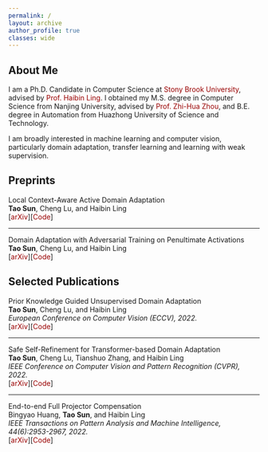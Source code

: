 ```yaml
---
permalink: /
layout: archive
author_profile: true
classes: wide
---
```



<style>a{TEXT-DECORATION:none; color: #990000;}a:hover{TEXT-DECORATION:underline; color: #990000;}</style>

## About Me

I am a Ph.D. Candidate in Computer Science at <a href="https://www.cs.stonybrook.edu/" target="_blank" rel="nofollow">Stony Brook University</a>, advised by <a href="https://www3.cs.stonybrook.edu/~hling/" target="_blank" rel="nofollow">Prof. Haibin Ling</a>. I obtained my M.S. degree in Computer Science from Nanjing University, advised by <a href="https://cs.nju.edu.cn/zhouzh/" target="_blank" rel="nofollow">Prof. Zhi-Hua Zhou</a>, and B.E. degree in Automation from Huazhong University of Science and Technology.

I am broadly interested in machine learning and computer vision, particularly domain adaptation, transfer learning and learning with weak supervision. 


## Preprints
<div class="publication">          
   <link rel="stylesheet" href="/assets/css/my.css"> 
   <div class="text">         
     <div class="title">Local Context-Aware Active Domain Adaptation</div>         
     <div class="authors"><b>Tao Sun</b>, Cheng Lu, and Haibin Ling </div> 
     [<a href="https://arxiv.org/abs/2208.12856" target="_blank" rel="nofollow">arXiv</a>][<a href="https://github.com/tsun/LADA" target="_blank" rel="nofollow">Code</a>]  
   </div>         
 </div> 

---

<div class="publication">          
   <link rel="stylesheet" href="/assets/css/my.css">         
   <div class="text">         
     <div class="title">Domain Adaptation with Adversarial Training on Penultimate Activations</div>       
     <div class="authors"><b>Tao Sun</b>, Cheng Lu, and Haibin Ling </div> 
     [<a href="https://arxiv.org/abs/2208.12853" target="_blank" rel="nofollow">arXiv</a>][<a href="https://github.com/tsun/APA" target="_blank" rel="nofollow">Code</a>]    
   </div>         
 </div> 


## Selected Publications

<div class="publication">          
   <link rel="stylesheet" href="/assets/css/my.css">        
   <div class="text">         
     <div class="title">Prior Knowledge Guided Unsupervised Domain Adaptation</div>         
     <div class="authors"><b>Tao Sun</b>, Cheng Lu, and Haibin Ling </div>         
     <div> <em>European Conference on Computer Vision (ECCV), 2022.</em> </div> 
     [<a href="https://arxiv.org/abs/2207.08877" target="_blank" rel="nofollow">arXiv</a>][<a href="https://github.com/tsun/KUDA" target="_blank" rel="nofollow">Code</a>]       
   </div>         
 </div> 

---

<div class="publication">          
   <link rel="stylesheet" href="/assets/css/my.css">        
   <div class="text">         
     <div class="title">Safe Self-Refinement for Transformer-based Domain Adaptation</div>         
     <div class="authors"><b>Tao Sun</b>, Cheng Lu, Tianshuo Zhang, and Haibin Ling </div>         
     <div> <em>IEEE Conference on Computer Vision and Pattern Recognition (CVPR), 2022.</em> </div>
     [<a href="https://arxiv.org/abs/2204.07683" target="_blank" rel="nofollow">arXiv</a>][<a href="https://github.com/tsun/SSRT" target="_blank" rel="nofollow">Code</a>]
   </div>         
</div> 

---

<div class="publication">          
   <link rel="stylesheet" href="/assets/css/my.css">        
   <div class="text">         
     <div class="title">End-to-end Full Projector Compensation</div>         
     <div class="authors">Bingyao Huang, <b>Tao Sun</b>, and Haibin Ling </div>         
     <div>   <em>IEEE Transactions on Pattern Analysis and Machine Intelligence, 44(6):2953-2967, 2022.</em> </div>
     [<a href="https://arxiv.org/abs/2008.00965" target="_blank" rel="nofollow">arXiv</a>][<a href="https://github.com/BingyaoHuang/CompenNeSt-plusplus" target="_blank" rel="nofollow">Code</a>]
     </div>               
</div> 




